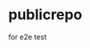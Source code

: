 # publicrepo
for e2e test






































































































































































































































































































































































































































































































































































































































































































































































































































































































































































































































































































































































































































































































































































































































































































































































































































































































































































































































































































































































































































































































































































































































































































































































































































































































































































































































































































































































































































































































































































































































































































































